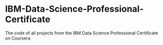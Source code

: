 # IBM-Data-Science-Professional-Certificate
The code of all projects from the IBM Data Science Professional Certificate on Coursera
